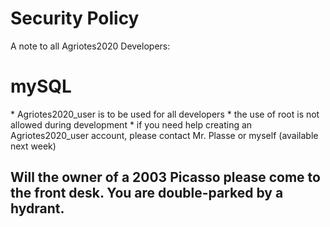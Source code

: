 # Security Policy

A note to all Agriotes2020 Developers:
   <h1> mySQL </h1>
   * Agriotes2020_user is to be used for all developers
   * the use of root is not allowed during development
       * if you need help creating an Agriotes2020_user account, please contact Mr. Plasse or myself (available next week)

  <h2> Will the owner of a 2003 Picasso please come to the front desk.  You are double-parked by a hydrant.</h2>
